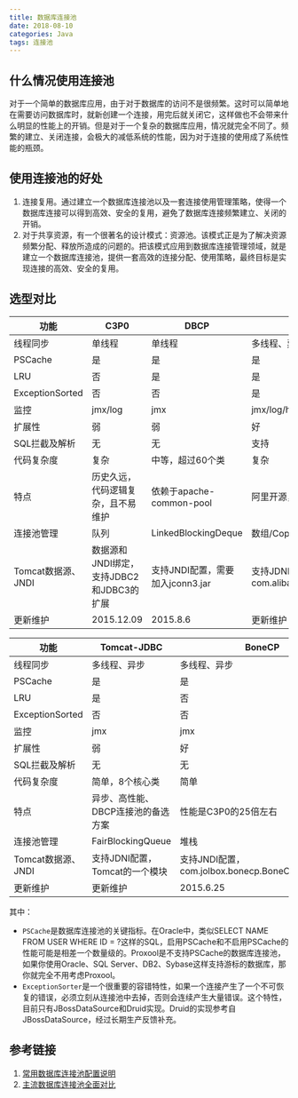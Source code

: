 ```yaml
---
title: 数据库连接池
date: 2018-08-10
categories: Java
tags: 连接池
---
```

## 什么情况使用连接池
对于一个简单的数据库应用，由于对于数据库的访问不是很频繁。这时可以简单地在需要访问数据库时，就新创建一个连接，用完后就关闭它，这样做也不会带来什么明显的性能上的开销。但是对于一个复杂的数据库应用，情况就完全不同了。频繁的建立、关闭连接，会极大的减低系统的性能，因为对于连接的使用成了系统性能的瓶颈。

## 使用连接池的好处
1. 连接复用。通过建立一个数据库连接池以及一套连接使用管理策略，使得一个数据库连接可以得到高效、安全的复用，避免了数据库连接频繁建立、关闭的开销。
2. 对于共享资源，有一个很著名的设计模式：资源池。该模式正是为了解决资源频繁分配、释放所造成的问题的。把该模式应用到数据库连接管理领域，就是建立一个数据库连接池，提供一套高效的连接分配、使用策略，最终目标是实现连接的高效、安全的复用。

<!-- more -->

## 选型对比

功能 | C3P0| DBCP| Druid | 
---|---|---|---
线程同步|单线程|单线程|多线程、异步
PSCache | 是|是|是|
LRU |否|是|是|
ExceptionSorted |否|否|是|
监控|jmx/log|jmx|jmx/log/http|
扩展性|弱|弱|好|
SQL拦截及解析|无|无|支持|
代码复杂度|复杂|中等，超过60个类|复杂|
特点|历史久远，代码逻辑复杂，且不易维护 | 依赖于apache-common-pool|阿里开源，功能全面，为监控而生|
连接池管理|队列|LinkedBlockingDeque|数组/CopyOnWriteArrayList|
Tomcat数据源、JNDI|数据源和JNDI绑定，支持JDBC2和JDBC3的扩展|支持JNDI配置，需要加入jconn3.jar|支持JDNI配置，com.alibaba.druid.pool.DruidDataSourceFactory | 
更新维护|2015.12.09|2015.8.6|更新维护|

功能|Tomcat-JDBC| BoneCP | HikariCP
---|---|---|---
线程同步| 多线程、异步|多线程、异步|多线程、异步
PSCache |是|是|否
LRU |是|否|否
ExceptionSorted |否|否|否
监控|jmx|jmx|jmx/metrics
扩展性|弱|好|好
SQL拦截及解析|无|无|无
代码复杂度|简单，8个核心类|简单|简单
特点|异步、高性能、DBCP连接池的备选方案|性能是C3P0的25倍左右|优化力度大，功能简单，起源于BoneCP
连接池管理|FairBlockingQueue|堆栈|threadlocal/CopyOnWriteArrayList
Tomcat数据源、JNDI|支持JDNI配置，Tomcat的一个模块 | 支持JNDI配置，com.jolbox.bonecp.BoneCPDataSource|支持JDNI配置，HikariJNDIFactory
更新维护|更新维护|2015.6.25|更新维护

其中：

- `PSCache`是数据库连接池的关键指标。在Oracle中，类似SELECT NAME FROM USER WHERE ID = ?这样的SQL，启用PSCache和不启用PSCache的性能可能是相差一个数量级的。Proxool是不支持PSCache的数据库连接池，如果你使用Oracle、SQL Server、DB2、Sybase这样支持游标的数据库，那你就完全不用考虑Proxool。
- `ExceptionSorter`是一个很重要的容错特性，如果一个连接产生了一个不可恢复的错误，必须立刻从连接池中去掉，否则会连续产生大量错误。这个特性，目前只有JBossDataSource和Druid实现。Druid的实现参考自JBossDataSource，经过长期生产反馈补充。

## 参考链接
1. [常用数据库连接池配置说明](http://www.cnblogs.com/JavaSubin/p/5294721.html)
2. [主流数据库连接池全面对比](https://mp.weixin.qq.com/s/K4hNaPEfiw4dZiE7pw1Euw)